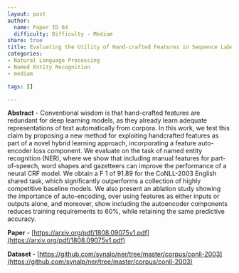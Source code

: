 ```yaml
---
layout: post
author:
  name: Paper ID 64
  difficulty: Difficulty - Medium
share: true
title: Evaluating the Utility of Hand-crafted Features in Sequence Labelling∗
categories:
- Natural Language Processing
- Named Entity Recognition
- medium

tags: []

---
```

**Abstract** - Conventional wisdom is that hand-crafted features are redundant for deep learning models, as they already learn adequate representations of text automatically from corpora. In this work, we test this claim by proposing a new method for exploiting handcrafted features as part of a novel hybrid learning approach, incorporating a feature auto-encoder loss component. We evaluate on the task of named entity recognition (NER), where we show that including manual features for part-of-speech, word shapes and gazetteers can improve the performance of a neural CRF model. We obtain a F 1 of 91.89 for the CoNLL-2003 English shared task, which significantly outperforms a collection of highly competitive baseline models. We also present an ablation study showing the importance of auto-encoding, over using features as either inputs or outputs alone, and moreover, show including the autoencoder components reduces training requirements to 60%, while retaining the same predictive accuracy.

**Paper** - [https://arxiv.org/pdf/1808.09075v1.pdf](https://arxiv.org/pdf/1808.09075v1.pdf)

**Dataset -** [https://github.com/synalp/ner/tree/master/corpus/conll-2003](https://github.com/synalp/ner/tree/master/corpus/conll-2003)
    